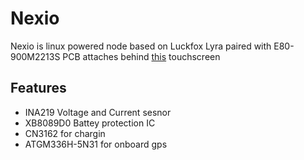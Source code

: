 # Nexio

Nexio is linux powered node based on Luckfox Lyra paired with E80-900M2213S
PCB attaches behind [this](https://vi.aliexpress.com/item/1005006975542555.html) touchscreen

## Features

- INA219 Voltage and Current sesnor
- XB8089D0 Battey protection IC
- CN3162 for chargin
- ATGM336H-5N31 for onboard gps
